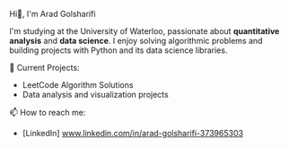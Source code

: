  Hi👋, I'm Arad Golsharifi

I'm studying at the University of Waterloo, passionate about **quantitative analysis** and **data science**. I enjoy solving algorithmic problems and building projects with Python and its data science libraries.

🔭 Current Projects:
- LeetCode Algorithm Solutions
- Data analysis and visualization projects

📫 How to reach me:
- [LinkedIn] www.linkedin.com/in/arad-golsharifi-373965303
